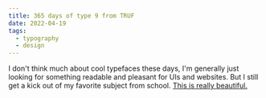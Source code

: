 ```yaml
---
title: 365 days of type 9 from TRUF
date: 2022-04-19
tags:
  - typography
  - design
---
```




I don't think much about cool typefaces these days, I'm generally just looking for something readable and pleasant for UIs and websites. But I still get a kick out of my favorite subject from school. [This is really beautiful.](https://www.thisiscolossal.com/2022/04/truf-36-days-of-type/)
